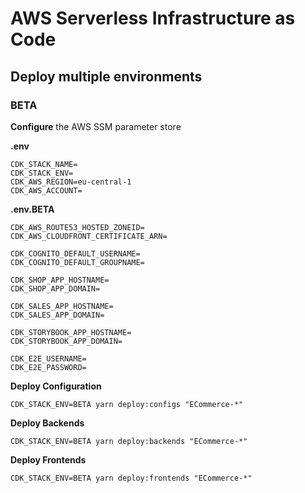 # AWS Serverless Infrastructure as Code

## Deploy multiple environments

### BETA

**Configure** the AWS SSM parameter store

**.env**

```
CDK_STACK_NAME=
CDK_STACK_ENV=
CDK_AWS_REGION=eu-central-1
CDK_AWS_ACCOUNT=
```

**.env.BETA**

```
CDK_AWS_ROUTE53_HOSTED_ZONEID=
CDK_AWS_CLOUDFRONT_CERTIFICATE_ARN=

CDK_COGNITO_DEFAULT_USERNAME=
CDK_COGNITO_DEFAULT_GROUPNAME=

CDK_SHOP_APP_HOSTNAME=
CDK_SHOP_APP_DOMAIN=

CDK_SALES_APP_HOSTNAME=
CDK_SALES_APP_DOMAIN=

CDK_STORYBOOK_APP_HOSTNAME=
CDK_STORYBOOK_APP_DOMAIN=

CDK_E2E_USERNAME=
CDK_E2E_PASSWORD=
```

**Deploy Configuration**

```
CDK_STACK_ENV=BETA yarn deploy:configs "ECommerce-*"
```

**Deploy Backends**

```
CDK_STACK_ENV=BETA yarn deploy:backends "ECommerce-*"
```

**Deploy Frontends**

```
CDK_STACK_ENV=BETA yarn deploy:frontends "ECommerce-*"
```
